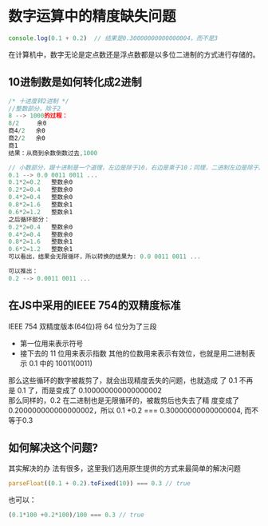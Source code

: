 # 数字运算中的精度缺失问题
```js
console.log(0.1 + 0.2)  // 结果是0.30000000000000004，而不是3
```
在计算机中，数字无论是定点数还是浮点数都是以多位二进制的方式进行存储的。
## 10进制数是如何转化成2进制
```js
/* 十进度转2进制 */
//整数部分，除于2
8 --> 1000的过程：
8/2     余0
商4/2   余0
商2/2   余0
商1
结果：从商到余数倒数过去,1000

// 小数部分，跟十进制是一个道理，左边是除于10，右边是乘于10；同理，二进制左边是除于2，右边是乘于2
0.1 --> 0.0 0011 0011 ...
0.1*2=0.2   整数余0
0.2*2=0.4   整数余0
0.4*2=0.4   整数余0
0.8*2=1.6   整数余1
0.6*2=1.2   整数余1
之后循环部分：
0.2*2=0.4   整数余0
0.4*2=0.4   整数余0
0.8*2=1.6   整数余1
0.6*2=1.2   整数余1
可以看出，结果会无限循环，所以转换的结果为: 0.0 0011 0011 ...

可以推出：
0.2 --> 0.0011 0011 ...
```

## 在JS中采用的IEEE 754的双精度标准
IEEE 754 双精度版本(64位)将 64 位分为了三段
* 第一位用来表示符号
* 接下去的 11 位用来表示指数 其他的位数用来表示有效位，也就是用二进制表示 0.1 中的 10011(0011)

那么这些循环的数字被裁剪了，就会出现精度丢失的问题，也就造成 了 0.1 不再是 0.1 了，而是变成了 0.100000000000000002  
那么同样的，0.2 在二进制也是无限循环的，被裁剪后也失去了精 度变成了 0.200000000000000002，所以 0.1 +0.2 === 0.30000000000000004, 而不等于0.3

## 如何解决这个问题?
其实解决的办 法有很多，这里我们选用原生提供的方式来最简单的解决问题
```js
parseFloat((0.1 + 0.2).toFixed(10)) === 0.3 // true
```

也可以：
```js
(0.1*100 +0.2*100)/100 === 0.3 // true
```